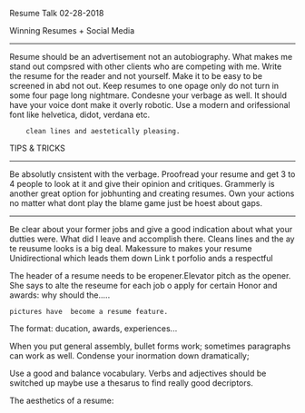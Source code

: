 Resume Talk 02-28-2018

Winning Resumes + Social Media 
******************************

Resume should be an advertisement not an autobiography. What makes me stand out compsred with other clients who are competing with me. Write the resume for the reader and not yourself. Make it to be easy to be screened in abd not out. Keep resumes to one opage only do not turn in some four page long nightmare. Condesne your verbage as well. It should have your voice dont make it overly robotic. Use a modern and orifessional font like helvetica, didot, verdana etc. 

        clean lines and aestetically pleasing. 
TIPS & TRICKS
****************************************************
Be absolutly cnsistent with the verbage. Proofread your resume and get 3 to 4 people to look at it and give their opinion and critiques. Grammerly is another great option for jobhunting and creating resumes. Own your actions no matter what dont play the blame game just be hoest about gaps. 
****************************************************



Be clear about your former jobs and give a good indication about what your dutties were. What did I leave and accomplish there. Cleans lines and the ay te reusume looks is a big deal. Makessure to makes your resume Unidirectional which leads them down  Link t porfolio ands a respectful 

The header of a resume needs to be eropener.Elevator pitch as the opener. She says to alte the reseume for each job o apply for certain  Honor and awards: why should the.....

    pictures have  become a resume feature. 

The format: ducation, awards, experiences... 

When you put general assembly, bullet forms work; sometimes paragraphs can work as well. Condense your inormation down dramatically; 

Use a good and balance vocabulary. Verbs and adjectives should be switched up maybe use a thesarus to find really good decriptors. 

The aesthetics of a resume:

